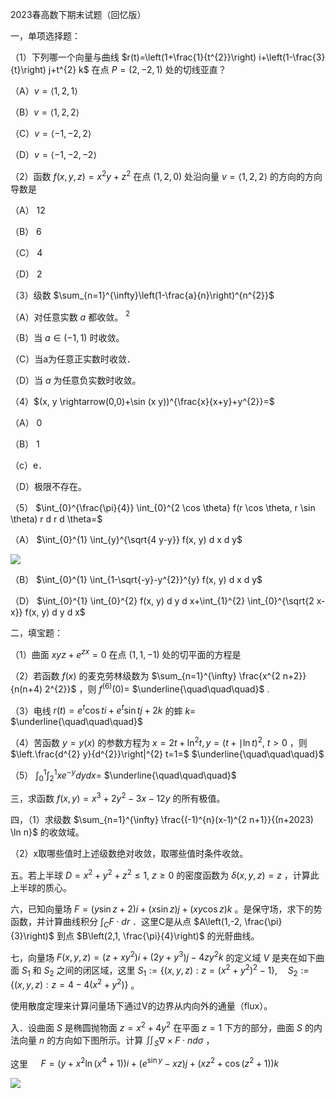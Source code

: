 2023春高数下期末试题（回忆版）

一，单项选择题：

（1）下列哪一个向量与曲线 $r(t)=\left(1+\frac{1}{t^{2}}\right) i+\left(1-\frac{3}{t}\right) j+t^{2} k$ 在点 $P=(2,-2,1)$ 处的切线亚直？

（A）$v=\langle 1,2,1\rangle$

（B）$v=\langle 1,2,2\rangle$

（C）$v=\langle-1,-2,2\rangle$

（D）$v=\langle-1,-2,-2\rangle$

（2）函数 $f(x, y, z)=x^{2} y+z^{2}$ 在点 $(1,2,0)$ 处沿向量 $v=\langle 1,2,2\rangle$ 的方向的方向导数是

（A） 12

（B） 6

（C） 4

（D） 2

（3）级数 $\sum_{n=1}^{\infty}\left(1-\frac{a}{n}\right)^{n^{2}}$

（A）对任意实数 $a$ 都收敛。 $^{2}$

（B）当 $a \in(-1,1)$ 时收敛。

（C）当a为任意正实数时收敛．

（D）当 $a$ 为任意负实数时收敛。

（4）$(x, y \rightarrow(0,0)+\sin (x y))^{\frac{x}{x+y}+y^{2}}=$

（A） 0

（B） 1

（c）e．

（D）极限不存在。

（5） $\int_{0}^{\frac{\pi}{4}} \int_{0}^{2 \cos \theta} f(r \cos \theta, r \sin \theta) r d r d \theta=$

（A） $\int_{0}^{1} \int_{y}^{\sqrt{4 y-y}} f(x, y) d x d y$

![](https://cdn.mathpix.com/cropped/2025_04_21_4a1ab847923327944cf2g-1.jpg?height=586&width=3712&top_left_y=5166&top_left_x=5575)

（B） $\int_{0}^{1} \int_{1-\sqrt{-y}-y^{2}}^{y} f(x, y) d x d y$

（D） $\int_{0}^{1} \int_{0}^{2} f(x, y) d y d x+\int_{1}^{2} \int_{0}^{\sqrt{2 x-x}} f(x, y) d y d x$

二，填宝题：

（1）曲面 $x y z+e^{z x}=0$ 在点 $(1,1,-1)$ 处的切平面的方程是

（2）若函数 $f(x)$ 的麦克劳林级数为 $\sum_{n=1}^{\infty} \frac{x^{2 n+2}}{n(n+4) 2^{2}}$ ，则 $f^{(6)}(0)=$ $\underline{\quad\quad\quad}$ .

（3）电线 $r(t)=e^{t} \cos t i+e^{t} \sin t j+2 k$ 的蟀 $k=$ $\underline{\quad\quad\quad}$

（4）苦函数 $y=y(x)$ 的参数方程为 $x=2 t+\ln ^{2} t, y=(t+\mid \ln t)^{2}, ~ t>0$ ，则 $\left.\frac{d^{2} y}{d^{2}}\right|^{2} t=1=$ $\underline{\quad\quad\quad}$

（5） $\int_{0}^{1} \int_{2}^{1} x e^{-y} d y d x=$ $\underline{\quad\quad\quad}$

三，求函数 $f(x, y)=x^{3}+2 y^{2}-3 x-12 y$ 的所有极值。

四，（1）求级数 $\sum_{n=1}^{\infty} \frac{(-1)^{n}(x-1)^{2 n+1}}{(n+2023) \ln n}$ 的收敛域。

（2）x取哪些值时上述级数绝对收敛，取哪些值时条件收敛。

五。若上半球 $D=x^{2}+y^{2}+z^{2} \leq 1, ~ z \geqslant 0$ 的密度函数为 $\delta(x, y, z)=z$ ，计算此上半球的质心。

六，已知向量场 $F=(y \sin z+2) i+(x \sin z) j+(x y \cos z) k$ 。是保守场，求下的势函数，并计算曲线积分 $\int_{C} F \cdot d r$ ．这里C是从点 $A\left(1,-2, \frac{\pi}{3}\right)$ 到点 $B\left(2,1, \frac{\pi}{4}\right)$ 的光骬曲线。

七，向量场 $F(x, y, z)=\left(z+x y^{2}\right) i+\left(2 y+y^{3}\right) j-4 z y^{2} k$ 的定义域 $V$ 是夹在如下曲面 $S_{1}$ 和 $S_{2}$ 之间的闭区域，这里 $S_{1}:=\left\{(x, y, z): z=\left(x^{2}+y^{2}\right)^{2}-1\right\}, \quad S_{2}:=\left\{(x, y, z): z=4-4\left(x^{2}+y^{2}\right)\right\}$ 。

使用散度定理来计算问量场下通过V的边界从内向外的通量（flux）。

入．设曲面 $S$ 是椭圆抛物面 $z=x^{2}+4 y^{2}$ 在平面 $z=1$ 下方的部分，曲面 $S$ 的内法向量 $n$ 的方向如下图所示。计算 $\iint_{S} \nabla \times F \cdot n d \sigma$ ，

这里 $\quad F=\left(y+x^{2} \ln \left(x^{4}+1\right)\right) i+\left(e^{\sin y}-x z\right) j+\left(x z^{2}+\cos \left(z^{2}+1\right)\right) k$

![](https://cdn.mathpix.com/cropped/2025_04_21_4a1ab847923327944cf2g-1.jpg?height=1599&width=2043&top_left_y=12368&top_left_x=8146)

